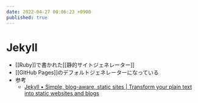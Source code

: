 ```yaml
---
date: 2022-04-27 00:06:23 +0900
published: true
---
```


# Jekyll

- [[Ruby]]で書かれた[[静的サイトジェネレーター]]
- [[GitHub Pages]]のデフォルトジェネレーターになっている
- 参考
  - [Jekyll • Simple, blog-aware, static sites | Transform your plain text into static websites and blogs](https://jekyllrb.com/)
